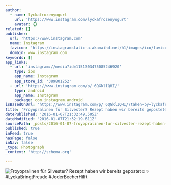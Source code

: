 ```yaml
---
author:
  - name: lyckafrozenyogurt
    url: 'https://www.instagram.com/lyckafrozenyogurt'
    avatar: {}
related: []
publisher:
  url: 'https://www.instagram.com'
  name: Instagram
  favicon: 'https://instagramstatic-a.akamaihd.net/h1/images/ico/favicon.ico/7cdab0872b15.ico'
  domain: www.instagram.com
keywords: []
app_links:
  - url: 'instagram://media?id=1151303475085246920'
    type: ios
    app_name: Instagram
    app_store_id: '389801252'
  - url: 'https://www.instagram.com/p/_6QGklIQHI/'
    type: android
    app_name: Instagram
    package: com.instagram.android
isBasedOnUrl: 'https://www.instagram.com/p/_6QGklIQHI/?taken-by=lyckafrozenyogurt'
title: 'Froyopralinen für Silvester? Rezept haben wir bereits gepostet☺️✨ #LyckaBringtFreude #JederBecherHilft'
datePublished: '2016-01-07T21:32:49.505Z'
dateModified: '2016-01-07T21:32:19.611Z'
sourcePath: _posts/2016-01-07-froyopralinen-fur-silvester-rezept-haben-wir-bereits-gepost.md
published: true
inFeed: true
hasPage: false
inNav: false
_type: Photograph
_context: 'http://schema.org'

---
```

![Froyopralinen für Silvester&quest; Rezept haben wir bereits gepostet☺️✨ &num;LyckaBringtFreude &num;JederBecherHilft](https://scontent.cdninstagram.com/hphotos-xfp1/t51.2885-15/s640x640/sh0.08/e35/10467719_1075412802510948_121606025_n.jpg)